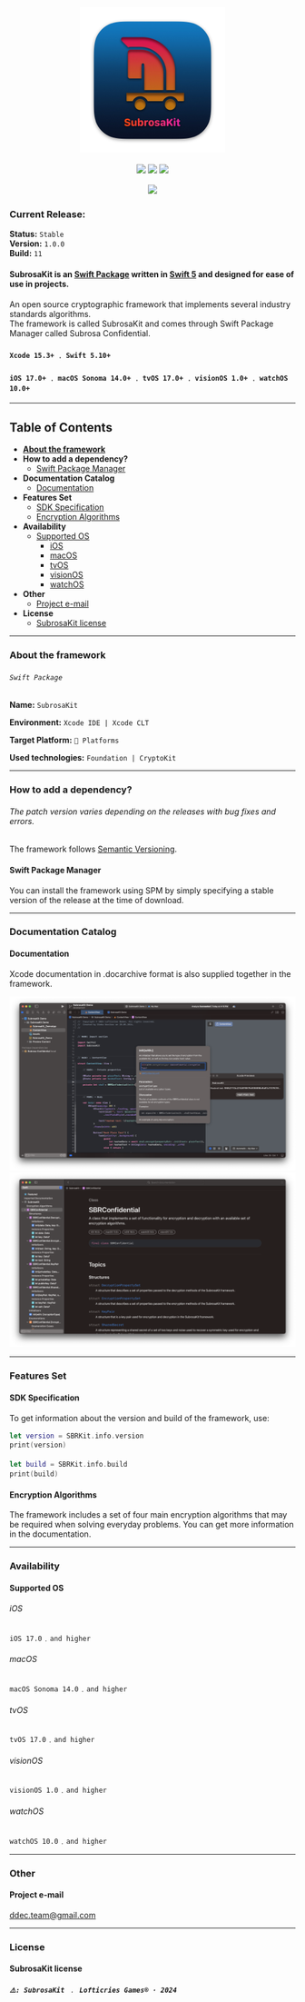 <div align="center"><img src="Images/Logo/Logo.png" width="256" height="256"></div>

<br>

<div align="center">
    <a href="https://github.com/apple/swift"><img src="https://img.shields.io/badge/swift-F54A2A?style=for-the-badge&logo=swift&logoColor=white"></a>
    <a href="https://apps.apple.com/ru/app/xcode/id497799835?l=en&mt=12"><img src="https://img.shields.io/badge/Xcode-007ACC?style=for-the-badge&logo=Xcode&logoColor=white"></a>
    <a><img src="https://img.shields.io/badge/iOS-000000?style=for-the-badge&logo=ios&logoColor=white"></a>
</div>

<br>

<div align="center">
    <a href="https://git.io/typing-svg"><img src="https://readme-typing-svg.demolab.com?font=Arial+Rounded+MT+Bold&size=30&duration=2000&pause=1000&color=F7104C&center=true&vCenter=true&multiline=true&width=320&lines=Subrosa+Confidential"/></a>
</div>

### Current Release:
**Status:** `Stable`  
**Version:** `1.0.0`  
**Build:** `11`

#### SubrosaKit is an [Swift Package](#full-description) written in [Swift 5](https://github.com/apple/swift) and designed for ease of use in projects.

An open source cryptographic framework that implements several industry standards algorithms.  
The framework is called SubrosaKit and comes through Swift Package Manager called Subrosa Confidential.

#### `Xcode 15.3+` ﹒ `Swift 5.10+`
#### `iOS 17.0+` ﹒ `macOS Sonoma 14.0+` ﹒ `tvOS 17.0+` ﹒ `visionOS 1.0+` ﹒ `watchOS 10.0+`

- - -

## Table of Contents

* **[About the framework](#about-the-framework)**
* **How to add a dependency?**
    * [Swift Package Manager](#swift-package-manager)
* **Documentation Catalog**
    * [Documentation](#documentation)
* **Features Set**
    * [SDK Specification](#sdk-specification)
    * [Encryption Algorithms](#encryption-algorithms)
* **Availability**
    * [Supported OS](#supported-os)
        * [iOS](#ios)
        * [macOS](#macos)
        * [tvOS](#tvos)
        * [visionOS](#visionos)
        * [watchOS](#watchos)
* **Other**
    * [Project e-mail](#project-e-mail)
* **License**
    * [SubrosaKit license](#subrosakit-license)

- - -

### About the framework

###### `Swift Package`  

**Name:** `SubrosaKit`  

**Environment:**  `Xcode IDE | Xcode CLT`  

**Target Platform:**  `🍏 Platforms`  

**Used technologies:**  `Foundation | CryptoKit`

- - -

### How to add a dependency?

###### *The patch version varies depending on the releases with bug fixes and errors.*

The framework follows [Semantic Versioning](https://semver.org).

#### Swift Package Manager

You can install the framework using SPM by simply specifying a stable version of the release at the time of download.

- - -

### Documentation Catalog

#### Documentation

Xcode documentation in .docarchive format is also supplied together in the framework.

<div align="center">
    <img src="Images/Documentation/Summary.png">
    <img src="Images/Documentation/Catalog.png">
</div>

- - -

### Features Set

#### SDK Specification

To get information about the version and build of the framework, use:

```swift
let version = SBRKit.info.version
print(version)

let build = SBRKit.info.build
print(build)
```

#### Encryption Algorithms

The framework includes a set of four main encryption algorithms that may be required when solving everyday problems. You can get more information in the documentation.

- - -

### Availability

#### Supported OS
###### iOS
`iOS 17.0`﹒`and higher`
###### macOS
`macOS Sonoma 14.0`﹒`and higher`
###### tvOS
`tvOS 17.0`﹒`and higher`
###### visionOS
`visionOS 1.0`﹒`and higher`
###### watchOS
`watchOS 10.0`﹒`and higher`

- - -

### Other

#### Project e-mail
[ddec.team@gmail.com](mailto:ddec.team@gmail.com)

- - -

### License

#### SubrosaKit license

##### `⚠️: SubrosaKit ﹒ Lofticries Games® · 2024`

